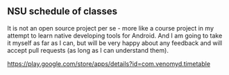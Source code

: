 ## NSU schedule of classes

It is not an open source project per se - more like a course project in my attempt to learn native developing tools for Android.
And I am going to take it myself as far as I can, but will be very happy about any feedback and will accept pull requests (as long as I can understand them).

https://play.google.com/store/apps/details?id=com.venomyd.timetable
